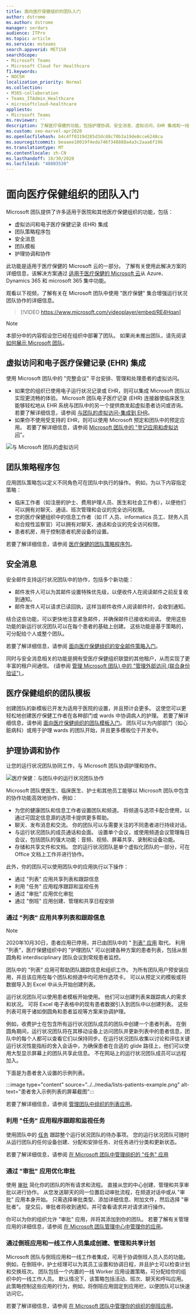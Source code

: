 ```yaml
---
title: 面向医疗保健组织的团队入门
author: dstrome
ms.author: dstrome
manager: serdars
audience: ITPro
ms.topic: article
ms.service: msteams
search.appverid: MET150
searchScope:
- Microsoft Teams
- Microsoft Cloud for Healthcare
f1.keywords:
- NOCSH
localization_priority: Normal
ms.collection:
- M365-collaboration
- Teams_ITAdmin_Healthcare
- microsoftcloud-healthcare
appliesto:
- Microsoft Teams
ms.reviewer: ''
description: 了解医疗保健的功能，包括护理协调、安全消息、虚拟访问、EHR 集成和一线 worker 系统集成。
ms.custom: seo-marvel-apr2020
ms.openlocfilehash: b4c4ff0319d285d3dcd8c70b3a19de8cce6248ca
ms.sourcegitcommit: beaaee10019f4eda746f348888a4a3c2aaa6f196
ms.translationtype: MT
ms.contentlocale: zh-CN
ms.lasthandoff: 10/30/2020
ms.locfileid: "48803530"
---
```

# <a name="get-started-with-teams-for-healthcare-organizations"></a>面向医疗保健组织的团队入门

Microsoft 团队提供了许多适用于医院和其他医疗保健组织的功能，包括：

- 虚拟访问和电子医疗保健记录 (EHR) 集成
- 团队策略程序包
- 安全消息
- 团队模板
- 护理协调和协作

此功能是适用于医疗保健的 Microsoft 云的一部分。 了解有关使用此解决方案的详细信息，该解决方案通过 [适用于医疗保健的 Microsoft 云](https://docs.microsoft.com/industry/healthcare)从 Azure、Dynamics 365 和 microsoft 365 集中功能。

观看以下视频，了解有关在 Microsoft 团队中使用 "医疗保健" 集合增强运行状况团队协作的详细信息。

> [!VIDEO https://www.microsoft.com/videoplayer/embed/RE4Hqan]

> [!NOTE]
> 本部分中的内容假设您已经在组织中部署了团队。 如果尚未推出团队，请先阅读 [如何展示 Microsoft 团队](../../How-to-roll-out-teams.md)。

## <a name="virtual-visits-and-electronic-healthcare-record-ehr-integration"></a>虚拟访问和电子医疗保健记录 (EHR) 集成

使用 Microsoft 团队中的 "完整会议" 平台安排、管理和处理患者的虚拟访问。

- 如果您的组织已使用电子运行状况记录或 EHR，则可以集成 Microsoft 团队以实现更流畅的体验。 Microsoft 团队电子医疗记录 (EHR) 连接器使临床医生能够轻松地从 EHR 系统与团队中的另一个提供商发起虚拟患者访问或咨询。 若要了解详细信息，请参阅 [与团队的虚拟访问-集成到 EHR](ehr-admin.md)。
- 如果你不使用受支持的 EHR，则可以使用 Microsoft 预定和团队中的预定应用。 若要了解详细信息，请参阅 [Microsoft 团队中的 "登记应用和虚拟访问](../../bookings-app-admin.md)"。

![与 Microsoft 团队的虚拟访问](../../media/virtual-visits-teams.png)

## <a name="teams-policy-packages"></a>团队策略程序包

应用团队策略包以定义不同角色可在团队中执行的操作。 例如，为以下内容指定策略：

- 临床工作者（如注册的护士、费用护理人员、医生和社会工作者），以便他们可以拥有对聊天、通话、班次管理和会议的完全访问权限。
- 您的医疗保健组织中的信息工作者（如 IT 人员、informatics 员工、财务人员和合规性监察官）可以拥有对聊天、通话和会议的完全访问权限。
- 患者机房，用于控制患者机房设备的设置。

若要了解详细信息，请参阅 [医疗保健的团队策略程序包](../../policy-packages-healthcare.md)。

## <a name="secure-messaging"></a>安全消息

安全邮件支持运行状况团队中的协作，包括多个新功能：

- 邮件发件人可以为其邮件设置特殊优先级，以便收件人在阅读邮件之前反复收到通知。
- 邮件发件人可以请求已读回执，这样当邮件收件人阅读邮件时，会收到通知。

结合这些功能，可以更快地注意紧急邮件，并确保邮件已接收和阅读。 使用这些功能的新运行状况团队可以在每个患者的基础上创建。 这些功能是基于策略的，可分配给个人或整个团队。

若要了解详细信息，请参阅 [面向医疗保健组织的安全邮件策略入门](messaging-policies-hc.md)。

同时与安全消息相关的功能是拥有受医疗保健组织联盟的其他租户，从而实现了更丰富的租户间通信。  (请参阅 [管理 Microsoft 团队) 中的 "管理外部访问 (联合身份验证") ](../../manage-external-access.md) 。

## <a name="teams-templates-for-healthcare-organizations"></a>医疗保健组织的团队模板

创建团队的新模板已开发为适用于医院的设置，并且预计会更多。 这使您可以更轻松地创建医疗保健工作者在各种部门或 wards 中协调病人的护理。 若要了解详细信息，请参阅 [面向医疗保健组织的团队模板入门](healthcare-templates.md)。 团队可以为内部部门（如心脏病科）或用于护理 wards 的团队开始，并且更多模板位于开发中。

## <a name="care-coordination-and-collaboration"></a>护理协调和协作

让您的运行状况团队协同工作，与 Microsoft 团队协调护理和协作。

![医疗保健：与团队中的运行状况团队协作](../../media/teams-healthcare-collaborate-in-teams.png)

Microsoft 团队使医生、临床医生、护士和其他员工能够以 Microsoft 团队中包含的协作功能高效地协作，例如：

- 为您的健康团队和信息工作者设置团队和频道。 将频道与选项卡配合使用，以通过可固定信息源的选项卡提供更多帮助。
- 聊天、发布消息和交流。 你的团队可以与需要关注的不同患者进行持续对话。
- 与运行状况团队的成员通话和会面。 设置单个会议，或使用频道会议管理每日会议，包括团队的强大功能：音频、视频、屏幕共享、录制和设备功能。
- 存储和共享文件和文档。 您的运行状况团队是单个虚拟化团队的一部分，可在 Office 文档上工作并进行协作。

此外，你的团队可以使用团队中的应用执行以下操作：

- 通过 "列表" 应用共享列表和跟踪信息
- 利用 "任务" 应用程序跟踪和监视任务
- 通过 "审批" 应用优化审批
- 通过 "倒班" 应用创建、管理和共享日程安排

### <a name="share-lists-and-track-information-with-the-lists-app"></a>通过 "列表" 应用共享列表和跟踪信息

> [!NOTE]
> 2020年10月30日，患者应用已停用，并已由团队中的 " [列表" 应用](https://support.microsoft.com/office/get-started-with-lists-in-teams-c971e46b-b36c-491b-9c35-efeddd0297db) 取代。 利用 "列表"，医疗保健组织中的 "护理团队" 可以创建各种方案的患者列表，包括从倒圆角和 interdisciplinary 团队会议到常规患者监控。

团队中的 "列表" 应用可帮助团队跟踪信息和组织工作。 为所有团队用户预安装应用，并且该应用在每个团队和频道中均可用作选项卡。 可以从预定义的模板或将数据导入到 Excel 中从头开始创建列表。

运行状况团队可以使用患者模板开始使用。 他们可以创建列表来跟踪病人的需求和状况。 可将 Excel 电子表格中的现有患者数据引入到团队中以创建列表。 这些列表可用于诸如倒圆角和患者监视等方案来协调护理。

例如，收费护士在包含所有运行状况团队成员的团队中创建一个患者列表。 在倒圆角期间，运行状况团队将在其移动设备上访问团队并更新列表中的患者信息，团队中的每个人都可以查看它们以保持同步。在运行状况团队收集以讨论和评估关键运行状况性能指标的舍入会话中，为确保患者在合适的 glide 路径上，他们可以使用大型显示屏幕上的团队共享此信息。 不在网站上的运行状况团队成员可以远程加入。

下面是为患者舍入设置的示例列表。

:::image type="content" source="../../media/lists-patients-example.png" alt-text="患者舍入示例列表的屏幕截图":::

若要了解详细信息，请参阅 [管理团队中组织的列表应用](../../manage-lists-app.md)。

### <a name="track-and-monitor-tasks-with-the-tasks-app"></a>利用 "任务" 应用程序跟踪和监视任务

使用团队中的 [任务](https://support.microsoft.com/office/use-the-tasks-app-in-teams-e32639f3-2e07-4b62-9a8c-fd706c12c070) 跟踪整个运行状况团队的待办事项。 您的运行状况团队可随时从运行团队的任何设备创建、分配和安排任务、对任务进行分类和更新状态。

若要了解详细信息，请参阅 [在 Microsoft 团队中管理组织的 "任务" 应用](../../manage-tasks-app.md)

### <a name="streamline-approvals-with-the-approvals-app"></a>通过 "审批" 应用优化审批

使用 [审批](https://support.microsoft.com/office/what-is-approvals-a9a01c95-e0bf-4d20-9ada-f7be3fc283d3) 简化你的团队的所有请求和流程。 直接从您的中心创建、管理和共享审批以进行协作。 从您发送聊天的同一位置启动审批流程，在频道对话中或从 "审批" 应用本身开始。 只需选择审批类型、添加详细信息、附加文件，然后选择 "审批者"。 提交后，审批者将收到通知，并可查看请求并对请求进行操作。

你可以为你的组织允许 "审批" 应用，并将其添加到你的团队。 若要了解有关管理应用的详细信息，请参阅 [在 Microsoft 团队管理中心中管理你的应用](../../manage-apps.md)。

### <a name="create-manage-and-share-schedules-with-the-shifts-app-and-firstline-worker-integration"></a>通过倒班应用和一线工作人员集成创建、管理和共享计划

Microsoft 团队与倒班应用和一线工作者集成，可用于协调倒班人员人员的功能。 例如，在倒班中，护士经理可以为其员工设置和协调日程，并且护士可以检查计划和交换班次。 团队包括一个内置的一线 Worker 应用设置策略，可分配给你的组织中的一线工作人员。 默认情况下，该策略包括活动、班次、聊天和呼叫应用。 此策略控制这些应用的行为，例如，将倒班应用固定到应用栏，以便团队可以快速访问它。

若要了解详细信息，请参阅 [在 Microsoft 团队中管理你的组织的倒班应用](../shifts/manage-the-shifts-app-for-your-organization-in-teams.md)。
